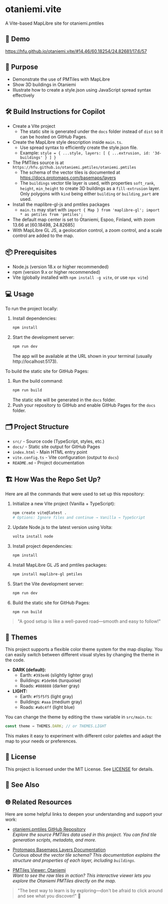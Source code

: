 # otaniemi.vite
A Vite-based MapLibre site for otaniemi.pmtiles

## 🚀 Demo
https://hfu.github.io/otaniemi.vite/#14.46/60.18254/24.82681/17.6/57

## 🎯 Purpose
- Demonstrate the use of PMTiles with MapLibre
- Show 3D buildings in Otaniemi
- Illustrate how to create a style.json using JavaScript spread syntax effectively

## 🛠️ Build Instructions for Copilot
- Create a Vite project
  - The static site is generated under the `docs` folder instead of `dist` so it can be hosted on GitHub Pages.
- Create the MapLibre style description inside `main.ts`.
  - Use spread syntax to efficiently create the style.json file.
  - Example: `style = { ...style, layers: [ { ...extrusion, id: '3d-buildings' } ] }`
- The PMTiles source is at `https://hfu.github.io/otaniemi.pmtiles/otaniemi.pmtiles`
  - The schema of the vector tiles is documented at https://docs.protomaps.com/basemaps/layers
  - The `buildings` vector tile layer is used, with properties `soft_rank`, `height`, `min_height` to create 3D buildings as a `fill-extrusion` layer. Only polygons with `kind` being either `building` or `building_part` are used.
- Install the maplibre-gl-js and pmtiles packages
  - `main.ts` may start with `import { Map } from 'maplibre-gl'; import * as pmtiles from 'pmtiles';`
- The default map center is set to Otaniemi, Espoo, Finland, with zoom 13.66 at [60.18498, 24.82685]
- With MapLibre GL JS, a geolocation control, a zoom control, and a scale control are added to the map.

## 📦 Prerequisites
- Node.js (version 18.x or higher recommended)
- npm (version 9.x or higher recommended)
- Vite (globally installed with `npm install -g vite`, or use `npx vite`)

## 💻 Usage

To run the project locally:

1. Install dependencies:
   ```sh
   npm install
   ```
2. Start the development server:
   ```sh
   npm run dev
   ```
   The app will be available at the URL shown in your terminal (usually http://localhost:5173).

To build the static site for GitHub Pages:

1. Run the build command:
   ```sh
   npm run build
   ```
   The static site will be generated in the `docs` folder.
2. Push your repository to GitHub and enable GitHub Pages for the `docs` folder.

## 🗂️ Project Structure
- `src/` - Source code (TypeScript, styles, etc.)
- `docs/` - Static site output for GitHub Pages
- `index.html` - Main HTML entry point
- `vite.config.ts` - Vite configuration (output to `docs`)
- `README.md` - Project documentation

## 🏗️ How Was the Repo Set Up?

Here are all the commands that were used to set up this repository:

1. Initialize a new Vite project (Vanilla + TypeScript):
   ```sh
   npm create vite@latest .
   # Options: Ignore files and continue → Vanilla → TypeScript
   ```
2. Update Node.js to the latest version using Volta:
   ```sh
   volta install node
   ```
3. Install project dependencies:
   ```sh
   npm install
   ```
4. Install MapLibre GL JS and pmtiles packages:
   ```sh
   npm install maplibre-gl pmtiles
   ```
5. Start the Vite development server:
   ```sh
   npm run dev
   ```
6. Build the static site for GitHub Pages:
   ```sh
   npm run build
   ```

> "A good setup is like a well-paved road—smooth and easy to follow!"

## 🎨 Themes

This project supports a flexible color theme system for the map display. You can easily switch between different visual styles by changing the theme in the code.

- **DARK (default):**
  - Earth: `#393e46` (slightly lighter gray)
  - Buildings: `#1de9b6` (turquoise)
  - Roads: `#888888` (darker gray)
- **LIGHT:**
  - Earth: `#f5f5f5` (light gray)
  - Buildings: `#aaa` (medium gray)
  - Roads: `#a0c4ff` (light blue)

You can change the theme by editing the `theme` variable in `src/main.ts`:

```ts
const theme = THEMES.DARK; // or THEMES.LIGHT
```

This makes it easy to experiment with different color palettes and adapt the map to your needs or preferences.

## 📄 License
This project is licensed under the MIT License. See [LICENSE](./LICENSE) for details.

## 🔗 See Also
## 🌐 Related Resources

Here are some helpful links to deepen your understanding and support your work:

- [otaniemi.pmtiles GitHub Repository](https://github.com/hfu/otaniemi.pmtiles)  
    *Explore the source PMTiles data used in this project. You can find tile generation scripts, metadata, and more.*

- [Protomaps Basemaps Layers Documentation](https://docs.protomaps.com/basemaps/layers)  
    *Curious about the vector tile schema? This documentation explains the structure and properties of each layer, including `buildings`.*

- [PMTiles Viewer: Otaniemi](https://pmtiles.io/#map=13.49/60.18506/24.8306&url=https%3A%2F%2Fhfu.github.io%2Fotaniemi.pmtiles%2Fotaniemi.pmtiles)  
    *Want to see the raw tiles in action? This interactive viewer lets you explore the Otaniemi PMTiles directly on the map.*

> "The best way to learn is by exploring—don't be afraid to click around and see what you discover!" 🚀

